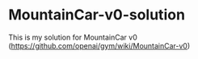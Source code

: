 # MountainCar-v0-solution
This is my solution for MountainCar v0 (https://github.com/openai/gym/wiki/MountainCar-v0)

